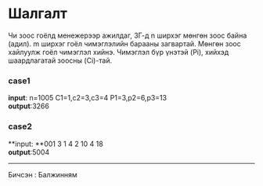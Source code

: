 # Шалгалт

Чи зоос гоёлд менежерээр ажилдаг, ЗГ-д n ширхэг мөнгөн зоос байна (адил). m ширхэг гоёл чимэглэлийн барааны загвартай. Мөнгөн зоос хайлуулж гоёл чимэглэл хийнэ.
Чимэглэл бүр үнэтэй (Pi), хийхэд шаардлагатай зоосны (Ci)-тай.


### case1
**input**:
n=1005
C1=1,c2=3,c3=4
P1=3,p2=6,p3=13
<br>
**output**:3266
<br>
### case2
**input: **001 3
1 4
2 10
4 18
<br>
**output**:5004



-------------------------------------------------------------------------------------------------------------------------------------------------------------------
Бичсэн : Балжинням
